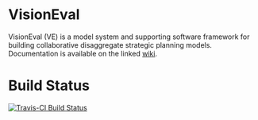 # VisionEval
VisionEval (VE) is a model system and supporting software framework for building collaborative disaggregate strategic planning models.  Documentation is available on the linked [wiki](https://github.com/gregorbj/VisionEval/wiki).

# Build Status 

[![Travis-CI Build Status](https://travis-ci.org/gregorbj/VisionEval.svg?branch=develop)](https://travis-ci.org/gregorbj/VisionEval)
